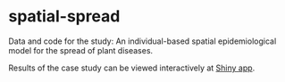 # spatial-spread
Data and code for the study: An individual-based spatial epidemiological model for the spread of plant diseases.

Results of the case study can be viewed interactively at <a href="https://spatial-ibm.shinyapps.io/spread_results_app/">Shiny app</a>.
